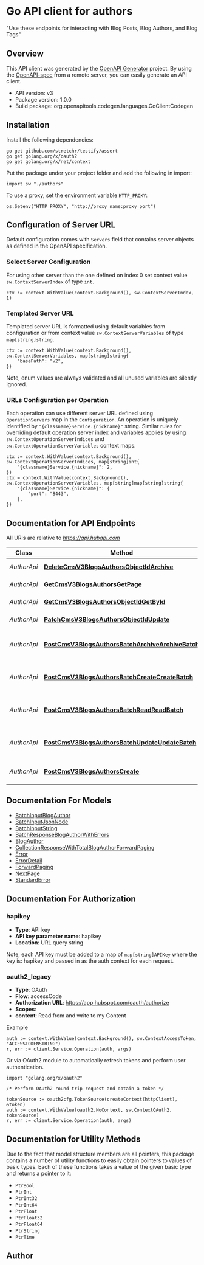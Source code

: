 # Go API client for authors

\"Use these endpoints for interacting with Blog Posts, Blog Authors, and Blog Tags\"

## Overview
This API client was generated by the [OpenAPI Generator](https://openapi-generator.tech) project.  By using the [OpenAPI-spec](https://www.openapis.org/) from a remote server, you can easily generate an API client.

- API version: v3
- Package version: 1.0.0
- Build package: org.openapitools.codegen.languages.GoClientCodegen

## Installation

Install the following dependencies:

```shell
go get github.com/stretchr/testify/assert
go get golang.org/x/oauth2
go get golang.org/x/net/context
```

Put the package under your project folder and add the following in import:

```golang
import sw "./authors"
```

To use a proxy, set the environment variable `HTTP_PROXY`:

```golang
os.Setenv("HTTP_PROXY", "http://proxy_name:proxy_port")
```

## Configuration of Server URL

Default configuration comes with `Servers` field that contains server objects as defined in the OpenAPI specification.

### Select Server Configuration

For using other server than the one defined on index 0 set context value `sw.ContextServerIndex` of type `int`.

```golang
ctx := context.WithValue(context.Background(), sw.ContextServerIndex, 1)
```

### Templated Server URL

Templated server URL is formatted using default variables from configuration or from context value `sw.ContextServerVariables` of type `map[string]string`.

```golang
ctx := context.WithValue(context.Background(), sw.ContextServerVariables, map[string]string{
	"basePath": "v2",
})
```

Note, enum values are always validated and all unused variables are silently ignored.

### URLs Configuration per Operation

Each operation can use different server URL defined using `OperationServers` map in the `Configuration`.
An operation is uniquely identified by `"{classname}Service.{nickname}"` string.
Similar rules for overriding default operation server index and variables applies by using `sw.ContextOperationServerIndices` and `sw.ContextOperationServerVariables` context maps.

```
ctx := context.WithValue(context.Background(), sw.ContextOperationServerIndices, map[string]int{
	"{classname}Service.{nickname}": 2,
})
ctx = context.WithValue(context.Background(), sw.ContextOperationServerVariables, map[string]map[string]string{
	"{classname}Service.{nickname}": {
		"port": "8443",
	},
})
```

## Documentation for API Endpoints

All URIs are relative to *https://api.hubapi.com*

Class | Method | HTTP request | Description
------------ | ------------- | ------------- | -------------
*AuthorApi* | [**DeleteCmsV3BlogsAuthorsObjectIdArchive**](docs/AuthorApi.md#deletecmsv3blogsauthorsobjectidarchive) | **Delete** /cms/v3/blogs/authors/{objectId} | Delete a Blog Author
*AuthorApi* | [**GetCmsV3BlogsAuthorsGetPage**](docs/AuthorApi.md#getcmsv3blogsauthorsgetpage) | **Get** /cms/v3/blogs/authors | Get all Blog Authors
*AuthorApi* | [**GetCmsV3BlogsAuthorsObjectIdGetById**](docs/AuthorApi.md#getcmsv3blogsauthorsobjectidgetbyid) | **Get** /cms/v3/blogs/authors/{objectId} | Retrieve a Blog Author
*AuthorApi* | [**PatchCmsV3BlogsAuthorsObjectIdUpdate**](docs/AuthorApi.md#patchcmsv3blogsauthorsobjectidupdate) | **Patch** /cms/v3/blogs/authors/{objectId} | Update a Blog Author
*AuthorApi* | [**PostCmsV3BlogsAuthorsBatchArchiveArchiveBatch**](docs/AuthorApi.md#postcmsv3blogsauthorsbatcharchivearchivebatch) | **Post** /cms/v3/blogs/authors/batch/archive | Archive a batch of Blog Authors
*AuthorApi* | [**PostCmsV3BlogsAuthorsBatchCreateCreateBatch**](docs/AuthorApi.md#postcmsv3blogsauthorsbatchcreatecreatebatch) | **Post** /cms/v3/blogs/authors/batch/create | Create a batch of Blog Authors
*AuthorApi* | [**PostCmsV3BlogsAuthorsBatchReadReadBatch**](docs/AuthorApi.md#postcmsv3blogsauthorsbatchreadreadbatch) | **Post** /cms/v3/blogs/authors/batch/read | Retrieve a batch of Blog Authors
*AuthorApi* | [**PostCmsV3BlogsAuthorsBatchUpdateUpdateBatch**](docs/AuthorApi.md#postcmsv3blogsauthorsbatchupdateupdatebatch) | **Post** /cms/v3/blogs/authors/batch/update | Update a batch of Blog Authors
*AuthorApi* | [**PostCmsV3BlogsAuthorsCreate**](docs/AuthorApi.md#postcmsv3blogsauthorscreate) | **Post** /cms/v3/blogs/authors | Create a new Blog Author


## Documentation For Models

 - [BatchInputBlogAuthor](docs/BatchInputBlogAuthor.md)
 - [BatchInputJsonNode](docs/BatchInputJsonNode.md)
 - [BatchInputString](docs/BatchInputString.md)
 - [BatchResponseBlogAuthorWithErrors](docs/BatchResponseBlogAuthorWithErrors.md)
 - [BlogAuthor](docs/BlogAuthor.md)
 - [CollectionResponseWithTotalBlogAuthorForwardPaging](docs/CollectionResponseWithTotalBlogAuthorForwardPaging.md)
 - [Error](docs/Error.md)
 - [ErrorDetail](docs/ErrorDetail.md)
 - [ForwardPaging](docs/ForwardPaging.md)
 - [NextPage](docs/NextPage.md)
 - [StandardError](docs/StandardError.md)


## Documentation For Authorization



### hapikey

- **Type**: API key
- **API key parameter name**: hapikey
- **Location**: URL query string

Note, each API key must be added to a map of `map[string]APIKey` where the key is: hapikey and passed in as the auth context for each request.


### oauth2_legacy


- **Type**: OAuth
- **Flow**: accessCode
- **Authorization URL**: https://app.hubspot.com/oauth/authorize
- **Scopes**: 
 - **content**: Read from and write to my Content

Example

```golang
auth := context.WithValue(context.Background(), sw.ContextAccessToken, "ACCESSTOKENSTRING")
r, err := client.Service.Operation(auth, args)
```

Or via OAuth2 module to automatically refresh tokens and perform user authentication.

```golang
import "golang.org/x/oauth2"

/* Perform OAuth2 round trip request and obtain a token */

tokenSource := oauth2cfg.TokenSource(createContext(httpClient), &token)
auth := context.WithValue(oauth2.NoContext, sw.ContextOAuth2, tokenSource)
r, err := client.Service.Operation(auth, args)
```


## Documentation for Utility Methods

Due to the fact that model structure members are all pointers, this package contains
a number of utility functions to easily obtain pointers to values of basic types.
Each of these functions takes a value of the given basic type and returns a pointer to it:

* `PtrBool`
* `PtrInt`
* `PtrInt32`
* `PtrInt64`
* `PtrFloat`
* `PtrFloat32`
* `PtrFloat64`
* `PtrString`
* `PtrTime`

## Author



